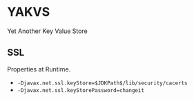 # YAKVS
Yet Another Key Value Store

## SSL
Properties at Runtime.
* `-Djavax.net.ssl.keyStore=$JDKPath$/lib/security/cacerts`
* `-Djavax.net.ssl.keyStorePassword=changeit`
